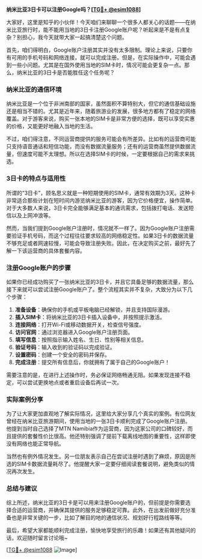 **纳米比亚3日卡可以注册Google吗？[[TG💪+ @esim1088](https://t.me/s/esim1088)]**

大家好，这里是知乎的小伙伴！今天咱们来聊聊一个很多人都关心的话题——在纳米比亚旅行时，能不能用当地的3日卡注册Google账户呢？听起来是不是有点复杂？别担心，我今天就带大家一起搞清楚这个问题。

首先，咱们得明白，Google账户注册其实并没有太多限制。理论上来说，只要你有可用的手机号码和网络连接，就可以完成注册。但是，在实际操作中，可能会遇到一些小问题。尤其是在国外使用当地的SIM卡时，情况可能会更复杂一点。那么，纳米比亚的3日卡是否能胜任这个任务呢？

### 纳米比亚的通信环境

纳米比亚是一个位于非洲南部的国家，虽然面积不算特别大，但它的通信基础设施还是相当不错的。尤其是近年来，随着旅游业的发展，很多地方都有了稳定的网络覆盖。对于游客来说，购买一张本地的SIM卡是非常方便的选择，既可以享受实惠的价格，又能更好地融入当地的生活。

不过，咱们得注意，不同运营商提供的服务可能会有所差异。比如有的运营商可能只支持语音通话和短信功能，而没有数据流量服务；还有的运营商虽然提供数据流量，但速度可能不太理想。所以在选择SIM卡的时候，一定要根据自己的需求来挑选。

### 3日卡的特点与适用性

所谓的“3日卡”，顾名思义就是一种短期使用的SIM卡，通常有效期为3天。这种卡非常适合那些计划在短时间内游览纳米比亚的游客，因为它价格便宜，操作简单。对于大多数人来说，3日卡完全能够满足基本的通讯需求，包括拨打电话、发送短信以及上网冲浪等。

然而，当我们提到Google账户注册时，情况就不一样了。因为Google账户注册需要验证手机号码，而这个过程往往要求较高的网络稳定性。如果3日卡的数据流量不够充足或者网速较慢，可能会导致注册失败。因此，在决定购买之前，最好先了解一下该运营商的具体套餐内容。

### 注册Google账户的步骤

如果你已经成功购买了一张纳米比亚的3日卡，并且它具备足够的数据流量，那么接下来就可以尝试注册Google账户了。整个流程其实并不复杂，大致分为以下几个步骤：

1. **准备设备**：确保你的手机或平板电脑已经解锁，并且支持国际漫游。
2. **插入SIM卡**：将纳米比亚的3日卡插入设备中，并按照提示激活。
3. **连接网络**：打开Wi-Fi或移动数据开关，检查信号强度。
4. **访问官网**：通过浏览器进入Google账户注册页面。
5. **填写信息**：按照指示输入姓名、生日、性别等相关信息。
6. **验证号码**：输入收到的验证码以完成验证。
7. **设置密码**：创建一个安全的密码并保存。
8. **完成注册**：提交所有信息后，你就拥有了属于自己的Google账户！

需要注意的是，在进行上述操作时，务必保证网络畅通无阻。如果发现连接不稳定，可以尝试更换地点或者重启设备后再试一次。

### 实际案例分享

为了让大家更加直观地了解实际情况，这里给大家分享几个真实的案例。有位网友曾经在纳米比亚旅游期间，使用当地的一张3日卡顺利完成了Google账户注册。他提到当时自己选择了MTN Namibia作为运营商，因为这家公司的口碑较好，而且提供的套餐性价比很高。他还特别强调了提前下载离线地图的重要性，这样即使没有网络也能正常导航。

当然也有例外情况发生。另一位朋友表示自己在尝试注册时遇到了麻烦，原因是所选的SIM卡数据流量耗尽了。他提醒大家一定要仔细阅读套餐说明，避免类似的情况再次发生。

### 总结与建议

综上所述，纳米比亚的3日卡是可以用来注册Google账户的，但前提是你需要选择合适的运营商，并确保其提供的服务足够稳定可靠。此外，在出发前做好充分准备也是非常关键的一步，比如了解目的地的通信状况、规划好行程路线等等。

最后，希望大家都能顺利完成注册，愉快地享受旅行的乐趣！如果还有其他疑问的话，欢迎随时留言讨论哦~

[[TG💪+ @esim1088](https://t.me/s/esim1088) ![Image](https://i.postimg.cc/4NQfJmqS/Snipaste-2025-05-13-00-14-12.png)]